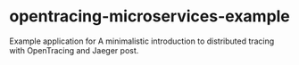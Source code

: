 # opentracing-microservices-example

Example application for A minimalistic introduction to distributed tracing with OpenTracing and Jaeger post.
